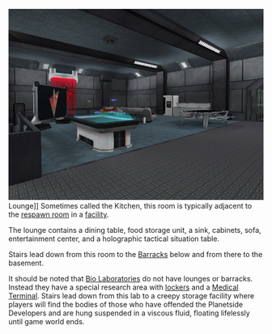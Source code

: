 ![](../images/TRLounge.jpg "fig:TRLounge.jpg") Lounge\]\] Sometimes called the
Kitchen, this room is typically adjacent to the [respawn
room](respawn_room.md) in a [facility](../locations/Facilities.md).

The lounge contains a dining table, food storage unit, a sink, cabinets,
sofa, entertainment center, and a holographic tactical situation table.

Stairs lead down from this room to the [Barracks](../locations/Barracks.md)
below and from there to the basement.

It should be noted that [Bio Laboratories](../locations/Bio_Laboratory.md) do
not have lounges or barracks. Instead they have a special research area
with [lockers](items/Lockers.md) and a [Medical
Terminal](../items/Medical_Terminal.md). Stairs lead down from this lab
to a creepy storage facility where players will find the bodies of those
who have offended the Planetside Developers and are hung suspended in a
viscous fluid, floating lifelessly until game world ends.

<!--[Category:Locations](Category:Locations.md)-->
